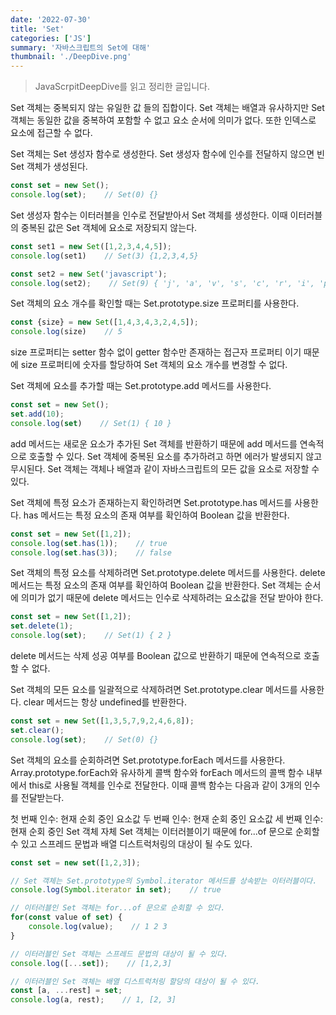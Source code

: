 ```yaml
---
date: '2022-07-30'
title: 'Set'
categories: ['JS']
summary: '자바스크립트의 Set에 대해'
thumbnail: './DeepDive.png'
---
```

> JavaScrpitDeepDive를 읽고 정리한 글입니다.

Set 객체는 중복되지 않는 유일한 값 들의 집합이다.
Set 객체는 배열과 유사하지만 Set 객체는 동일한 값을 중복하여 포함할 수 없고 요소 순서에 의미가 없다. 또한 인덱스로 요소에 접근할 수 없다.

Set 객체는 Set 생성자 함수로 생성한다. Set 생성자 함수에 인수를 전달하지 않으면 빈 Set 객체가 생성된다.

```js
const set = new Set();
console.log(set);    // Set(0) {}

```

Set 생성자 함수는 이터러블을 인수로 전달받아서 Set 객체를 생성한다. 이때 이터러블의 중복된 값은 Set 객체에 요소로 저장되지 않는다.

```js
const set1 = new Set([1,2,3,4,4,5]);
console.log(set1)    // Set(3) {1,2,3,4,5}

const set2 = new Set('javascript');
console.log(set2);    // Set(9) { 'j', 'a', 'v', 's', 'c', 'r', 'i', 'p', 't' }

```

Set 객체의 요소 개수를 확인할 때는 Set.prototype.size 프로퍼티를 사용한다.

```js
const {size} = new Set([1,4,3,4,3,2,4,5]);
console.log(size)    // 5

```

size 프로퍼티는 setter 함수 없이 getter 함수만 존재하는 접근자 프로퍼티 이기 때문에 size 프로퍼티에 숫자를 할당하여 Set 객체의 요소 개수를 변경할 수 없다.

Set 객체에 요소를 추가할 때는 Set.prototype.add 메서드를 사용한다.

```js
const set = new Set();
set.add(10);
console.log(set)    // Set(1) { 10 }

```

add 메서드는 새로운 요소가 추가된 Set 객체를 반환하기 때문에 add 메서드를 연속적으로 호출할 수 있다.
Set 객체에 중복된 요소를 추가하려고 하면 에러가 발생되지 않고 무시된다.
Set 객체는 객체나 배열과 같이 자바스크립트의 모든 값을 요소로 저장할 수 있다.

Set 객체에 특정 요소가 존재하는지 확인하려면 Set.prototype.has 메서드를 사용한다.
has 메서드는 특정 요소의 존재 여부를 확인하여 Boolean 값을 반환한다.

```js
const set = new Set([1,2]);
console.log(set.has(1));    // true
console.log(set.has(3));    // false

```

Set 객체의 특정 요소를 삭제하려면 Set.prototype.delete 메서드를 사용한다.
delete 메서드는 특정 요소의 존재 여부를 확인하여 Boolean 값을 반환한다.
Set 객체는 순서에 의미가 없기 때문에 delete 메서드는 인수로 삭제하려는 요소값을 전달 받아야 한다.

```js
const set = new Set([1,2]);
set.delete(1);
console.log(set);    // Set(1) { 2 }

```

delete 메서드는 삭제 성공 여부를 Boolean 값으로 반환하기 때문에 연속적으로 호출할 수 없다.

Set 객체의 모든 요소를 일괄적으로 삭제하려면 Set.prototype.clear 메서드를 사용한다.
clear 메서드는 항상 undefined를 반환한다.

```js
const set = new Set([1,3,5,7,9,2,4,6,8]);
set.clear();
console.log(set);    // Set(0) {}

```

Set 객체의 요소를 순회하려면 Set.prototype.forEach 메서드를 사용한다.
Array.prototype.forEach와 유사하게 콜백 함수와 forEach 메서드의 콜백 함수 내부에서 this로 사용될 객체를 인수로 전달한다.
이때 콜백 함수는 다음과 같이 3개의 인수를 전달받는다.

첫 번째 인수: 현재 순회 중인 요소값
두 번째 인수: 현재 순회 중인 요소값
세 번째 인수: 현재 순회 중인 Set 객체 자체
Set 객체는 이터러블이기 때문에 for...of 문으로 순회할 수 있고 스프레드 문법과 배열 디스트럭처링의 대상이 될 수도 있다.

```js
const set = new set([1,2,3]);

// Set 객체는 Set.prototype의 Symbol.iterator 메서드를 상속받는 이터러블이다.
console.log(Symbol.iterator in set);    // true

// 이터러블인 Set 객체는 for...of 문으로 순회할 수 있다.
for(const value of set) {
    console.log(value);    // 1 2 3
}

// 이터러블인 Set 객체는 스프레드 문법의 대상이 될 수 있다.
console.log([...set]);    // [1,2,3]

// 이터러블인 Set 객체는 배열 디스트럭처링 할당의 대상이 될 수 있다.
const [a, ...rest] = set;
console.log(a, rest);    // 1, [2, 3]
```